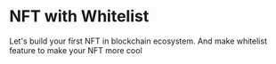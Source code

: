 # NFT with Whitelist

Let's build your first NFT in blockchain ecosystem. And make whitelist feature to make your NFT more cool
